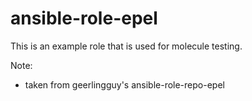# ansible-role-epel

This is an example role that is used for molecule testing.

Note:
* taken from geerlingguy's ansible-role-repo-epel
